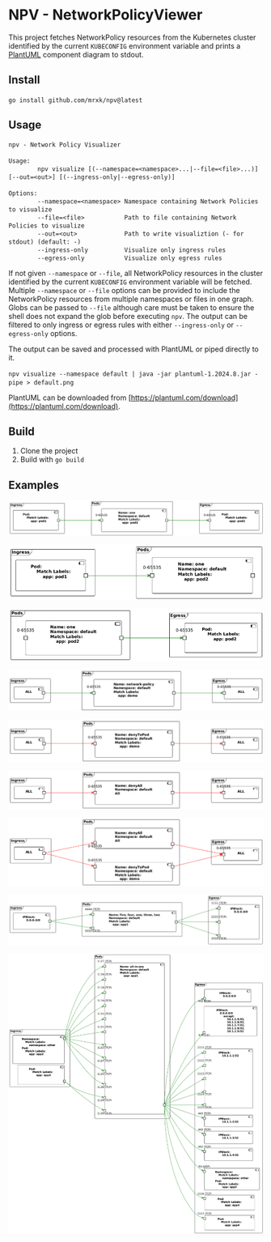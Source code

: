# NPV - NetworkPolicyViewer

This project fetches NetworkPolicy resources from the Kubernetes cluster
identified by the current `KUBECONFIG` environment variable and prints a
[PlantUML](http://www.plantuml.com) component diagram to stdout.

## Install

`go install github.com/mrxk/npv@latest`

## Usage

```
npv - Network Policy Visualizer

Usage:
        npv visualize [(--namespace=<namespace>...|--file=<file>...)] [--out=<out>] [(--ingress-only|--egress-only)]

Options:
        --namespace=<namespace> Namespace containing Network Policies to visualize
        --file=<file>           Path to file containing Network Policies to visualize
        --out=<out>             Path to write visualiztion (- for stdout) (default: -)
        --ingress-only          Visualize only ingress rules
        --egress-only           Visualize only egress rules
```

If not given `--namespace` or `--file`, all NetworkPolicy resources in the
cluster identified by the current `KUBECONFIG` environment variable will be
fetched. Multiple `--namespace` or `--file` options can be provided to include
the NetworkPolicy resources from multiple namespaces or files in one graph.
Globs can be passed to `--file` although care must be taken to ensure the shell
does not expand the glob before executing `npv`.  The output can be filtered to
only ingress or egress rules with either `--ingress-only` or `--egress-only`
options.

The output can be saved and processed with PlantUML or piped directly to it.

`npv visualize --namespace default | java -jar plantuml-1.2024.8.jar -pipe > default.png`

PlantUML can be downloaded from
[https://plantuml.com/download](https://plantuml.com/download).

## Build

1. Clone the project
1. Build with `go build`

## Examples


![allowToPod](allowToPod.png)

![allowToPod.ingress](allowToPod.ingress.png)

![allowToPod.egress](allowToPod.egress.png)

![allowAll](allowAll.png)

![denyToPod](denyToPod.png)

![denyAll](denyAll.png)

![denyAllAndToPod](denyAllAndToPod.png)

![multiple](multiple.png)

![allInOne](allInOne.png)
